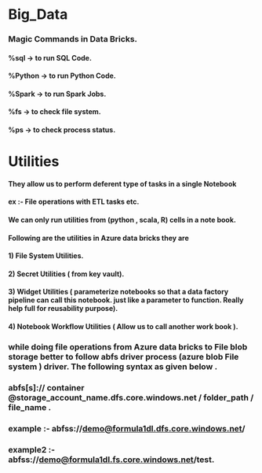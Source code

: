 # Big_Data
### Magic Commands in Data Bricks.
#### %sql    -> to run SQL Code.
#### %Python -> to run Python Code.
#### %Spark  -> to run Spark Jobs.
#### %fs     -> to check file system.
#### %ps     -> to check process status.
# Utilities
#### They allow us to perform deferent type of tasks in a single Notebook
#### ex :- File operations with ETL tasks etc.
#### We can only run utilities from (python , scala, R) cells in a note book.
#### Following are the utilities in Azure data bricks they are 
#### 1) File System Utilities.
#### 2) Secret Utilities ( from key vault).
#### 3) Widget Utilities ( parameterize notebooks so that a data factory pipeline can call this notebook. just like a parameter to function. Really help full for reusability purpose).
#### 4) Notebook Workflow Utilities ( Allow us to call another work book ).
### while doing file operations from Azure data bricks to File blob storage better to follow abfs driver process (azure blob File system ) driver. The following syntax as given below .
### abfs[s]:// container @storage_account_name.dfs.core.windows.net / folder_path / file_name .
### example :- abfss://demo@formula1dl.dfs.core.windows.net/
### example2 :- abfss://demo@formula1dl.fs.core.windows.net/test.